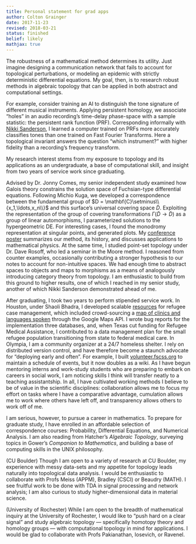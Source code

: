 ```yaml
---
title: Personal statement for grad apps
author: Colton Grainger
date: 2017-11-23
revised: 2018-03-21
status: finished
belief: likely 
mathjax: true
---
```


The robustness of a mathematical method determines its utility. Just
imagine designing a communication network that fails to account for
topological perturbations, or modeling an epidemic with strictly
deterministic differential equations. My goal, then, is to research
robust methods in algebraic topology that can be applied in both
abstract and computational settings.

For example, consider training an AI to distinguish the tone signature
of different musical instruments. Applying persistent homology, we
associate “holes” in an audio recording’s time-delay phase-space with a
sample statistic: the persistent rank function (PRF). Corresponding
informally with [Nikki Sanderson](https://arxiv.org/abs/1708.09359), 
I learned a computer
trained on PRFs more accurately classifies tones than one trained on
Fast Fourier Transforms. Here a topological invariant answers the
question “which instrument?” with higher fidelity than a recording’s
frequency transform.

My research interest stems from my exposure to topology and its applications as
an undergraduate, a base of computational skill, and insight from two years of service work since graduating.

Advised by Dr. Jonny Comes, my senior independent study examined how
Galois theory constrains the solution space of Fuchsian-type
differential equations. Following Michio Kuga, we developed a
correspondence between the fundamental group of
$D = \mathbf{C}\setminus\\{x_1,\ldots,x_n\\}$ and this surface’s universal
covering space $\tilde{D}$. Exploiting the representation of the group
of covering transformations $\Gamma(\tilde{D} \to \tilde{D})$ as a group
of linear automorphisms, I parameterized solutions to the hypergeometric
DE. For interesting cases, I found the monodromy representation at
singular points, and generated plots. My [conference poster](http://coltongrainger.com/docs/galois.pdf)
summarizes our method, its history, and discusses applications to
mathematical physics. At the same time, I studied point-set topology
under Dr. Dave Rosoff, who led a seminar in the Moore method. I reasoned
from counter examples, occasionally contributing a stronger hypothesis
to our notes to account for non-intuitive spaces. We had enough time to
abstract spaces to objects and maps to morphisms as a means of
analogously introducing category theory from topology. I am enthusiastic
to build from this ground to higher results, one of which I reached in
my senior study, another of which Nikki Sanderson demonstrated ahead of
me.

After graduating, I took two years to perform stipended service work. In
Houston, under Shaoli Bhadra, I developed scalable
[resources](https://github.com/coltongrainger/ymca-resources) for
refugee case management, which included crowd-sourcing a [map of clinics
and languages
spoken](https://drive.google.com/open?id=1kk9yn6-4nifHLIf2tGYbW_7PiYo&usp=sharing)
through the Google Maps API. I wrote bug reports for the implementation
three databases, and, when Texas cut funding for Refugee Medical
Assistance, I contributed to a data management plan for the small
refugee population transitioning from state to federal medical care. In
Olympia, I am a community organizer at a 24/7 homeless shelter. I rely
on distributed version control, and have therefore become a staunch
advocate for “deploying early and often”. For example, I built 
[volunteer.fscss.org](http://coltongrainger.com/fscss-volunteers) to
maintain a schedule of events, but it now doubles as a wiki. As I have
begun mentoring interns and work-study students who are preparing to
embark on careers in social work, I am noticing skills I think will
transfer neatly to a teaching assistantship. In all, I have cultivated
working methods I believe to be of value in the scientific disciplines:
collaboration allows me to focus my effort on tasks where I have a
comparative advantage, cumulation allows me to work where others have
left off, and transparency allows others to work off of me.

I am serious, however, to pursue a career in mathematics. To prepare for
graduate study, I have enrolled in an affordable selection of
correspondence courses: Probability, Differential Equations, and
Numerical Analysis. I am also reading from Hatcher’s *Algebraic
Topology*, surveying topics in Gower’s *Companion to Mathematics*, and
building a base of computing skills in the UNIX philosophy.

(CU Boulder) Though I am open to a variety of research at CU Boulder,
my experience with messy data-sets and my appetite for topology leads
naturally into topological data analysis. I would be enthusiastic to
collaborate with Profs Meiss (APPM), Bradley (CSCI) or Beaudry 
(MATH). I see fruitful work to be done with TDA in signal processing and
network analysis; I am also curious to study higher-dimensional data in
material science.

(University of Rochester) While I am open to the breadth of mathematical
inquiry at the University of Rochester, I would like to “push hard on a clear
signal” and study algebraic topology — specifically homotopy theory and
homology groups — with computational topology in mind for applications. I would
be glad to collaborate with Profs Pakianathan, Iosevich, or Ravenel.
